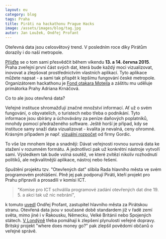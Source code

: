 ```yaml
---
layout: eu
category: blog
tags: Praha
title: Piráti na hackathonu Prague Hacks
image: /assets/images/blog/tag.jpg
autor: Jan Loužek, Ondřej Profant
---
```

Oteřevná data jsou celosvětový trend. V posledním roce díky Pirátům dorazily i do naší metropole.

[Přijďte](http://praguehacks.cz) se o tom sami přesvědčit během víkendu **13. a 14. června 2015**. Praha zveřejní první část svých dat, která bude každý moci vizualizovat, inovovat a zlepšovat prostřednictvím vlastních aplikací. Tyto aplikace můžete napsat - a sami tak přispět k lepšímu fungování české metropole. Organizátorem hackathonu je [Fond otakara Motejla](http://motejl.cz) a záštitu mu uděluje primátorka Prahy Adriana Krnáčová. 

Co to ale jsou otevřená data? 

Veřejné instituce shromažďují značné množství informací. Ať už o svém fungování, o obyvatelích, o turistech nebo třeba o podnikání. Tyto informace jsou sbírány a úchovávány za peníze daňových poplatníků, mnohdy pomocí předraženého software. Ještě horší je případ, kdy se instituce samy snaží data vizualizovat - kvalita je nevalná, ceny ohromné. Krásným případem je např. [vizuální rozpočet](http://rozpocet.praha.eu/Navrh2015/) od firmy Gordic.

To vše lze mnohem lépe a snadněji: Dávat veřejnosti rovnou surová data ke stažení v rozumném formátu. A jednotlivci pak už konkrétní nástroje vytvoří sami. Výsledkem tak bude volná soutěž, ve které zvítězí nikoliv rozhodnutí politiků, ale nejkvalitnější aplikace, nástroj nebo řešení.

Spuštění projektu tzv. "Otevřených dat" slíbila Rada hlavního města ve svém programovém prohlášení. Plně jej pak podporují Piráti, kteří projekt pro Prahu připravili a prosadili v komisi ICT. 

> "Komise pro ICT schválila programové zadání otevřených dat dne 19. 5. a akci tak už nic nebrání",

k tomuto [uvedl](https://twitter.com/ondrej_profant/status/600658088543268865) Ondřej Profant, zastupitel hlavního města za Pirátskou stranu. Otevřená data jsou v současné době standardem již v řadě zemí světa, mimo jiné i v Rakousku, Německu, Velké Británii nebo Spojených státech. [V Londýně](http://data.london.gov.uk) třeba pomáhají k zlepšení plynulosti veřejné dopravy. Britský projekt "where does money go?" pak zlepšil povědomí občanů o veřejné správě. 

